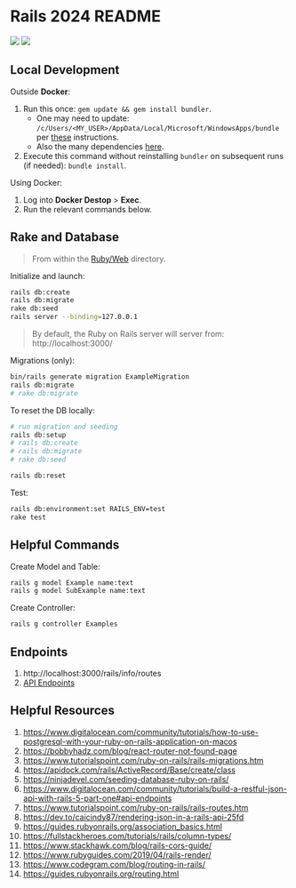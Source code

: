 # Rails 2024 README

[![](https://img.shields.io/badge/Ruby-3.1.2p20-red.svg)](https://www.ruby-lang.org/en/) [![](https://img.shields.io/badge/Rails-7.0.3.1-red.svg)](https://rubyonrails.org/)

## Local Development

Outside **Docker**:

1. Run this once: `gem update && gem install bundler`.
   * One may need to update: `/c/Users/<MY_USER>/AppData/Local/Microsoft/WindowsApps/bundle` per [these](../README.md) instructions.
   * Also the many dependencies [here](./web/Dockerfile).
2. Execute this command without reinstalling `bundler` on subsequent runs (if needed): `bundle install`.

Using Docker:

1. Log into **Docker Destop** > **Exec**.
2. Run the relevant commands below.

## Rake and Database

> From within the [Ruby/Web](_ruby/web) directory.

Initialize and launch:

```ZSH
rails db:create
rails db:migrate
rake db:seed
rails server --binding=127.0.0.1
```

> By default, the Ruby on Rails server will server from: http://localhost:3000/

Migrations (only):

```ZSH
bin/rails generate migration ExampleMigration
rails db:migrate
# rake db:migrate
```

To reset the DB locally:
```ZSH
# run migration and seeding
rails db:setup 
# rails db:create
# rails db:migrate
# rake db:seed

rails db:reset
```

Test:
```ZSH
rails db:environment:set RAILS_ENV=test
rake test 
```

## Helpful Commands

Create Model and Table:

```ZSH
rails g model Example name:text
rails g model SubExample name:text
```

Create Controller:

```ZSH
rails g controller Examples
```

## Endpoints

1. http://localhost:3000/rails/info/routes
2. [API Endpoints](./run.sh)

## Helpful Resources

1. https://www.digitalocean.com/community/tutorials/how-to-use-postgresql-with-your-ruby-on-rails-application-on-macos
2. https://bobbyhadz.com/blog/react-router-not-found-page
3. https://www.tutorialspoint.com/ruby-on-rails/rails-migrations.htm
4. https://apidock.com/rails/ActiveRecord/Base/create/class
5. https://ninjadevel.com/seeding-database-ruby-on-rails/
6. https://www.digitalocean.com/community/tutorials/build-a-restful-json-api-with-rails-5-part-one#api-endpoints
7. https://www.tutorialspoint.com/ruby-on-rails/rails-routes.htm
8. https://dev.to/caicindy87/rendering-json-in-a-rails-api-25fd
9. https://guides.rubyonrails.org/association_basics.html
10. https://fullstackheroes.com/tutorials/rails/column-types/
11. https://www.stackhawk.com/blog/rails-cors-guide/
12. https://www.rubyguides.com/2019/04/rails-render/
13. https://www.codegram.com/blog/routing-in-rails/
14. https://guides.rubyonrails.org/routing.html
